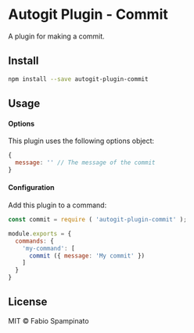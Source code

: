 # Autogit Plugin - Commit

A plugin for making a commit.

## Install

```sh
npm install --save autogit-plugin-commit
```

## Usage

#### Options

This plugin uses the following options object:

```js
{
  message: '' // The message of the commit
}
```

#### Configuration

Add this plugin to a command:

```js
const commit = require ( 'autogit-plugin-commit' );

module.exports = {
  commands: {
    'my-command': [
      commit ({ message: 'My commit' })
    ]
  }
}
```

## License

MIT © Fabio Spampinato
